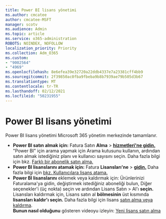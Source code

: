 ```yaml
---
title: Power BI lisans yönetimi
ms.author: cmcatee
author: cmcatee-MSFT
manager: scotv
ms.audience: Admin
ms.topic: article
ms.service: o365-administration
ROBOTS: NOINDEX, NOFOLLOW
localization_priority: Priority
ms.collection: Adm_O365
ms.custom:
- "9002564"
- "4969"
ms.openlocfilehash: 8e6efea39e32720a22ddb4337e7a23381cff4bb9
ms.sourcegitcommit: 2f39850ac0fba9fbeba9b8b7939ae79b505d3b67
ms.translationtype: MT
ms.contentlocale: tr-TR
ms.lasthandoff: 02/12/2021
ms.locfileid: "50231955"
---
```

# <a name="power-bi-license-management"></a>Power BI lisans yönetimi

Power BI lisans yönetimi Microsoft 365 yönetim merkezinde tamamlanır.

- **Power BI satın almak için:** Fatura Satın **Alma** \> **[hizmetleri'ne gidin.](https://go.microsoft.com/fwlink/p/?linkid=868433)** "Power BI" için arama yapmak için Arama kutusunu kullanın, ardından satın almak istediğiniz planı ve kullanıcı sayısını seçin. Daha fazla bilgi için bkz. [Farklı bir abonelik satın alma.](https://docs.microsoft.com/microsoft-365/commerce/try-or-buy-microsoft-365#buy-a-different-subscription)
- **Power BI lisanslarını atamak için:** Fatura **Lisansları'ne**  >  **[gidin.](https://go.microsoft.com/fwlink/p/?linkid=842264)** Daha fazla bilgi için [bkz. Kullanıcılara lisans atama.](https://docs.microsoft.com/microsoft-365/admin/manage/assign-licenses-to-users)
- **Power BI lisanslarını** eklemek veya kaldırmak için: Ürünlerinizi Faturalama'ya gidin, değiştirmek istediğiniz aboneliği bulun, Diğer seçenekler'i (üç nokta) seçin ve ardından Lisans Satın  >  **[](https://go.microsoft.com/fwlink/p/?linkid=842054)** Al'ı **seçin.**  Lisansları kaldırmak için, Lisans satın al **bölmesinin** üst kısmında **lisansları kaldır'ı seçin.** Daha fazla bilgi için lisans [satın alma veya kaldırma](https://docs.microsoft.com/microsoft-365/commerce/licenses/buy-licenses).\
**Bunun nasıl olduğunu** gösteren videoyu izleyin: [Yeni lisans satın alma](https://go.microsoft.com/fwlink/p/?linkid=2154857)